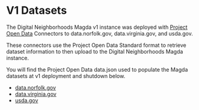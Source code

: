 # V1 Datasets

The Digital Neighborhoods Magda v1 instance was deployed with [Project Open Data](https://resources.data.gov) Connectors to data.norfolk.gov, data.virginia.gov, and usda.gov. 

These connectors use the Project Open Data Standard format to retrieve dataset information to then upload to the Digital Neighborhoods Magda instance.

You will find the Project Open Data data.json used to populate the Magda datasets at v1 deployment and shutdown below. 

- [data.norfolk.gov](https://github.com/vmasc-capabilities-lab/magda-docs/blob/main/docs/source/magda-closeout/norfolk-gov.json)
- [data.virginia.gov](https://github.com/vmasc-capabilities-lab/magda-docs/blob/main/docs/source/magda-closeout/va-gov.json)
- [usda.gov](https://github.com/vmasc-capabilities-lab/magda-docs/blob/main/docs/source/magda-closeout/usda-gov.json)
